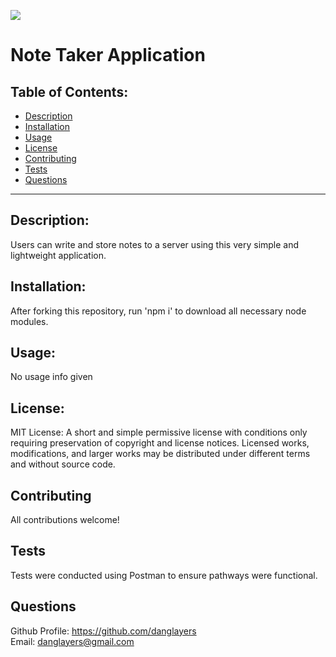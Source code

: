   ![](https://img.shields.io/badge/License-MIT-yellow.svg)
  

# Note Taker Application

## Table of Contents:

* [Description](#description)
* [Installation](#installation)
* [Usage](#usage)
* [License](#license)
* [Contributing](#contributing)
* [Tests](#tests)
* [Questions](#questions)


---

## Description:
Users can write and store notes to a server using this very simple and lightweight application. 

## Installation:
After forking this repository, run 'npm i' to download all necessary node modules. 

## Usage:
No usage info given

## License:



MIT License: A short and simple permissive license with conditions only requiring preservation of copyright and license notices. Licensed works, modifications, and larger works may be distributed under different terms and without source code.
    



## Contributing 
All contributions welcome!
## Tests
Tests were conducted using Postman to ensure pathways were functional.
## Questions
Github Profile: <https://github.com/danglayers> <br> 
Email: <danglayers@gmail.com>
 